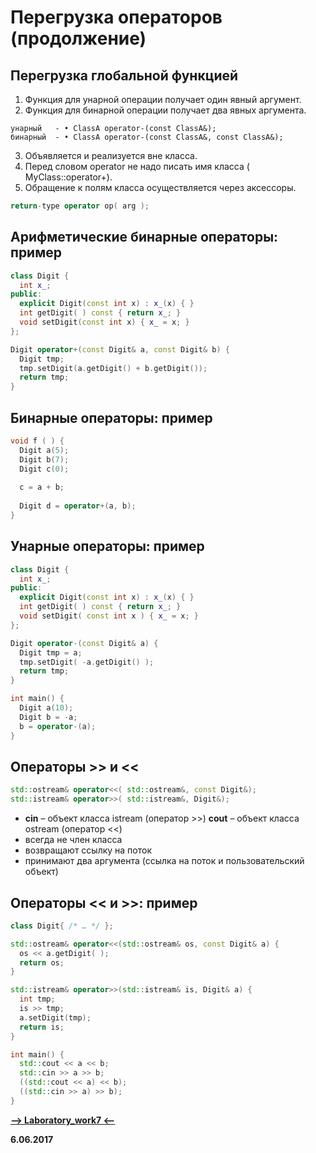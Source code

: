 Перегрузка операторов (продолжение)
==

Перегрузка глобальной функцией
---

1. Функция для унарной операции получает один явный аргумент.
2. Функция для бинарной операции получает два явных аргумента. 

```
унарный   - • ClassA operator-(const ClassA&);
бинарный  - • ClassA operator-(const ClassA&, const ClassA&);
```

3. Объявляется и реализуется вне класса.
4. Перед словом operator не надо писать имя класса ( MyClass::operator+).
5. Обращение к полям класса осуществляется через аксессоры.

```cpp
return-type operator op( arg );
```

Арифметические бинарные операторы: пример
---

```cpp
class Digit {
  int x_;
public:
  explicit Digit(const int x) : x_(x) { }
  int getDigit( ) const { return x_; }
  void setDigit(const int x) { x_ = x; }
};

Digit operator+(const Digit& a, const Digit& b) {
  Digit tmp;
  tmp.setDigit(a.getDigit() + b.getDigit());
  return tmp;
}
```

Бинарные операторы: пример
---

```cpp
void f ( ) {
  Digit a(5);
  Digit b(7);
  Digit c(0);
  
  c = a + b;
  
  Digit d = operator+(a, b);
}
```

Унарные операторы: пример
---

```cpp
class Digit {
  int x_;
public:
  explicit Digit(const int x) : x_(x) { }
  int getDigit( ) const { return x_; }
  void setDigit( const int x ) { x_ = x; }
};

Digit operator-(const Digit& a) {
  Digit tmp = a;
  tmp.setDigit( -a.getDigit() );
  return tmp;
}

int main() {
  Digit a(10);
  Digit b = -a;
  b = operator-(a);
}
```

Операторы >> и <<
---

```cpp
std::ostream& operator<<( std::ostream&, const Digit&);
std::istream& operator>>( std::istream&, Digit&);
```

* **cin** – объект класса istream (оператор >>) **cout** – объект класса ostream (оператор <<)
* всегда не член класса
* возвращают ссылку на поток
* принимают два аргумента (ссылка на поток и пользовательский объект)

Операторы << и >>: пример
---

```cpp
class Digit{ /* … */ };

std::ostream& operator<<(std::ostream& os, const Digit& a) {
  os << a.getDigit( );
  return os;
}

std::istream& operator>>(std::istream& is, Digit& a) {
  int tmp;
  is >> tmp;
  a.setDigit(tmp);
  return is;
}

int main() {
  std::cout << a << b;
  std::cin >> a >> b;
  ((std::cout << a) << b);
  ((std::cin >> a) >> b);
}
```

[**-->     Laboratory_work7     <--**](https://github.com/SuvStreet/IT_Step_Cpp/tree/master/Laboratory_work/Work7)

**6.06.2017**
